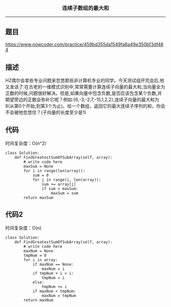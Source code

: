 ### <center>连续子数组的最大和
***
## 题目

https://www.nowcoder.com/practice/459bd355da1549fa8a49e350bf3df484

## 描述

HZ偶尔会拿些专业问题来忽悠那些非计算机专业的同学。今天测试组开完会后,他又发话了:在古老的一维模式识别中,常常需要计算连续子向量的最大和,当向量全为正数的时候,问题很好解决。但是,如果向量中包含负数,是否应该包含某个负数,并期望旁边的正数会弥补它呢？例如:{6,-3,-2,7,-15,1,2,2},连续子向量的最大和为8(从第0个开始,到第3个为止)。给一个数组，返回它的最大连续子序列的和，你会不会被他忽悠住？(子向量的长度至少是1)

## 代码

时间复杂度：O(n^2)

```
class Solution:
    def FindGreatestSumOfSubArray(self, array):
        # write code here
        maxSum = None
        for i in range(len(array)):
            sum = 0
            for j in range(i, len(array)):
                sum += array[j]
                if sum > maxSum:
                    maxSum = sum
        return maxSum
```

## 代码2

时间复杂度：O(n)

```
class Solution:
    def FindGreatestSumOfSubArray(self, array):
        # write code here
        maxNum = None
        tmpNum = 0
        for i in array:
            if maxNum == None:
                maxNum = i
            if tmpNum + i < i:
                tmpNum = i
            else:
                tmpNum += i
            if maxNum < tmpNum:
                maxNum = tmpNum
        return maxNum
```

